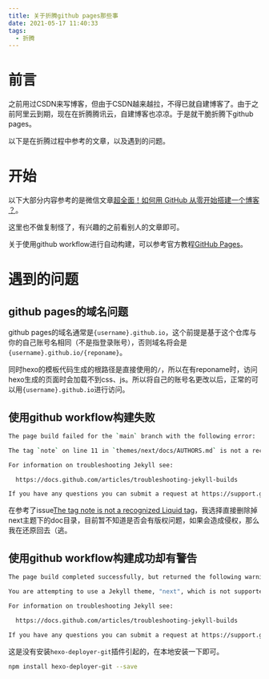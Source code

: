 ```yaml
---
title: 关于折腾github pages那些事
date: 2021-05-17 11:40:33
tags: 
  - 折腾
---
```

# 前言
之前用过CSDN来写博客，但由于CSDN越来越拉，不得已就自建博客了。由于之前阿里云到期，现在在折腾腾讯云，自建博客也凉凉。于是就干脆折腾下github pages。

以下是在折腾过程中参考的文章，以及遇到的问题。

# 开始
以下大部分内容参考的是微信文章[超全面！如何用 GitHub 从零开始搭建一个博客 ？](https://mp.weixin.qq.com/s/3li0n8REcU1DviwWiEYw_A)。

这里也不做复制怪了，有兴趣的之前看别人的文章即可。

关于使用github workflow进行自动构建，可以参考官方教程[GitHub Pages](https://hexo.io/docs/github-pages)。

# 遇到的问题
## github pages的域名问题
github pages的域名通常是```{username}.github.io```，这个前提是基于这个仓库与你的自己账号名相同（不是指登录账号），否则域名将会是```{username}.github.io/{reponame}```。

同时hexo的模板代码生成的根路径是直接使用的```/```，所以在有reponame时，访问hexo生成的页面时会加载不到css、js。所以将自己的账号名更改以后，正常的可以用```{username}.github.io```进行访问。

## 使用github workflow构建失败
```bash
The page build failed for the `main` branch with the following error:

The tag `note` on line 11 in `themes/next/docs/AUTHORS.md` is not a recognized Liquid tag. For more information, see https://docs.github.com/github/working-with-github-pages/troubleshooting-jekyll-build-errors-for-github-pages-sites#unknown-tag-error.

For information on troubleshooting Jekyll see:

  https://docs.github.com/articles/troubleshooting-jekyll-builds

If you have any questions you can submit a request at https://support.github.com/contact?repo_id=367273128&page_build_id=253761474
```

在参考了issue[The tag note is not a recognized Liquid tag](https://github.com/theme-next/hexo-theme-next/issues/410)，我选择直接删除掉next主题下的doc目录，目前暂不知道是否会有版权问题，如果会造成侵权，那么我在还原回去（逃。

## 使用github workflow构建成功却有警告
```bash
The page build completed successfully, but returned the following warning for the `main` branch:

You are attempting to use a Jekyll theme, "next", which is not supported by GitHub Pages. Please visit https://pages.github.com/themes/ for a list of supported themes. If you are using the "theme" configuration variable for something other than a Jekyll theme, we recommend you rename this variable throughout your site. For more information, see https://docs.github.com/github/working-with-github-pages/adding-a-theme-to-your-github-pages-site-using-jekyll.

For information on troubleshooting Jekyll see:

  https://docs.github.com/articles/troubleshooting-jekyll-builds

If you have any questions you can submit a request at https://support.github.com/contact?repo_id=367273128&page_build_id=253763232
```

这是没有安装```hexo-deployer-git```插件引起的，在本地安装一下即可。
```bash
npm install hexo-deployer-git --save
```